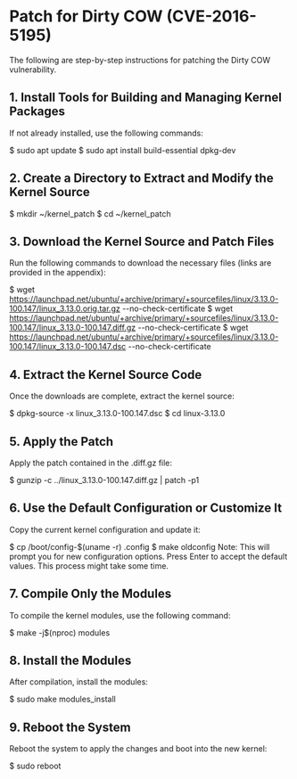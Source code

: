 # Patch for Dirty COW (CVE-2016-5195)

The following are step-by-step instructions for patching the Dirty COW vulnerability.

## 1. Install Tools for Building and Managing Kernel Packages

If not already installed, use the following commands:

$ sudo apt update
$ sudo apt install build-essential dpkg-dev

## 2. Create a Directory to Extract and Modify the Kernel Source


$ mkdir ~/kernel_patch
$ cd ~/kernel_patch

## 3. Download the Kernel Source and Patch Files
Run the following commands to download the necessary files (links are provided in the appendix):

$ wget https://launchpad.net/ubuntu/+archive/primary/+sourcefiles/linux/3.13.0-100.147/linux_3.13.0.orig.tar.gz --no-check-certificate
$ wget https://launchpad.net/ubuntu/+archive/primary/+sourcefiles/linux/3.13.0-100.147/linux_3.13.0-100.147.diff.gz --no-check-certificate
$ wget https://launchpad.net/ubuntu/+archive/primary/+sourcefiles/linux/3.13.0-100.147/linux_3.13.0-100.147.dsc --no-check-certificate

## 4. Extract the Kernel Source Code
Once the downloads are complete, extract the kernel source:

$ dpkg-source -x linux_3.13.0-100.147.dsc
$ cd linux-3.13.0


## 5. Apply the Patch
Apply the patch contained in the .diff.gz file:

$ gunzip -c ../linux_3.13.0-100.147.diff.gz | patch -p1


## 6. Use the Default Configuration or Customize It
Copy the current kernel configuration and update it:

$ cp /boot/config-$(uname -r) .config
$ make oldconfig
Note: This will prompt you for new configuration options. Press Enter to accept the default values. This process might take some time.


## 7. Compile Only the Modules
To compile the kernel modules, use the following command:

$ make -j$(nproc) modules


## 8. Install the Modules
After compilation, install the modules:

$ sudo make modules_install


## 9. Reboot the System
Reboot the system to apply the changes and boot into the new kernel:

$ sudo reboot
